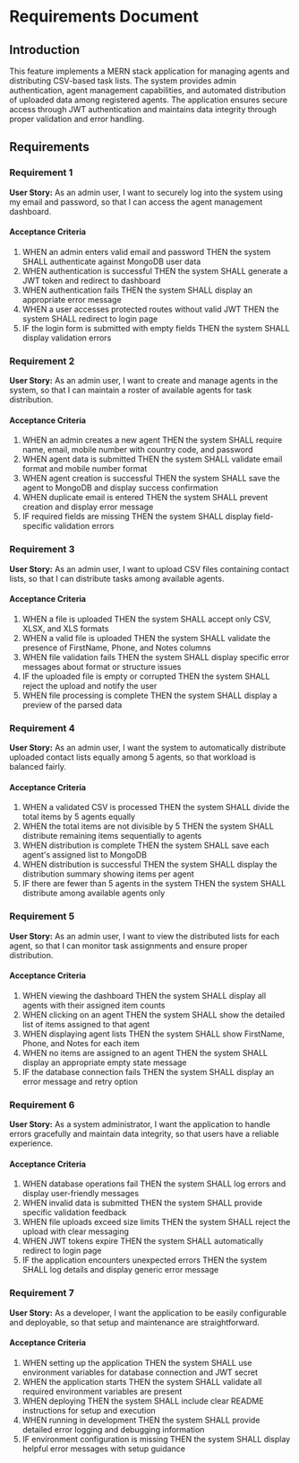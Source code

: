 # Requirements Document

## Introduction

This feature implements a MERN stack application for managing agents and distributing CSV-based task lists. The system provides admin authentication, agent management capabilities, and automated distribution of uploaded data among registered agents. The application ensures secure access through JWT authentication and maintains data integrity through proper validation and error handling.

## Requirements

### Requirement 1

**User Story:** As an admin user, I want to securely log into the system using my email and password, so that I can access the agent management dashboard.

#### Acceptance Criteria

1. WHEN an admin enters valid email and password THEN the system SHALL authenticate against MongoDB user data
2. WHEN authentication is successful THEN the system SHALL generate a JWT token and redirect to dashboard
3. WHEN authentication fails THEN the system SHALL display an appropriate error message
4. WHEN a user accesses protected routes without valid JWT THEN the system SHALL redirect to login page
5. IF the login form is submitted with empty fields THEN the system SHALL display validation errors

### Requirement 2

**User Story:** As an admin user, I want to create and manage agents in the system, so that I can maintain a roster of available agents for task distribution.

#### Acceptance Criteria

1. WHEN an admin creates a new agent THEN the system SHALL require name, email, mobile number with country code, and password
2. WHEN agent data is submitted THEN the system SHALL validate email format and mobile number format
3. WHEN agent creation is successful THEN the system SHALL save the agent to MongoDB and display success confirmation
4. WHEN duplicate email is entered THEN the system SHALL prevent creation and display error message
5. IF required fields are missing THEN the system SHALL display field-specific validation errors

### Requirement 3

**User Story:** As an admin user, I want to upload CSV files containing contact lists, so that I can distribute tasks among available agents.

#### Acceptance Criteria

1. WHEN a file is uploaded THEN the system SHALL accept only CSV, XLSX, and XLS formats
2. WHEN a valid file is uploaded THEN the system SHALL validate the presence of FirstName, Phone, and Notes columns
3. WHEN file validation fails THEN the system SHALL display specific error messages about format or structure issues
4. IF the uploaded file is empty or corrupted THEN the system SHALL reject the upload and notify the user
5. WHEN file processing is complete THEN the system SHALL display a preview of the parsed data

### Requirement 4

**User Story:** As an admin user, I want the system to automatically distribute uploaded contact lists equally among 5 agents, so that workload is balanced fairly.

#### Acceptance Criteria

1. WHEN a validated CSV is processed THEN the system SHALL divide the total items by 5 agents equally
2. WHEN the total items are not divisible by 5 THEN the system SHALL distribute remaining items sequentially to agents
3. WHEN distribution is complete THEN the system SHALL save each agent's assigned list to MongoDB
4. WHEN distribution is successful THEN the system SHALL display the distribution summary showing items per agent
5. IF there are fewer than 5 agents in the system THEN the system SHALL distribute among available agents only

### Requirement 5

**User Story:** As an admin user, I want to view the distributed lists for each agent, so that I can monitor task assignments and ensure proper distribution.

#### Acceptance Criteria

1. WHEN viewing the dashboard THEN the system SHALL display all agents with their assigned item counts
2. WHEN clicking on an agent THEN the system SHALL show the detailed list of items assigned to that agent
3. WHEN displaying agent lists THEN the system SHALL show FirstName, Phone, and Notes for each item
4. WHEN no items are assigned to an agent THEN the system SHALL display an appropriate empty state message
5. IF the database connection fails THEN the system SHALL display an error message and retry option

### Requirement 6

**User Story:** As a system administrator, I want the application to handle errors gracefully and maintain data integrity, so that users have a reliable experience.

#### Acceptance Criteria

1. WHEN database operations fail THEN the system SHALL log errors and display user-friendly messages
2. WHEN invalid data is submitted THEN the system SHALL provide specific validation feedback
3. WHEN file uploads exceed size limits THEN the system SHALL reject the upload with clear messaging
4. WHEN JWT tokens expire THEN the system SHALL automatically redirect to login page
5. IF the application encounters unexpected errors THEN the system SHALL log details and display generic error message

### Requirement 7

**User Story:** As a developer, I want the application to be easily configurable and deployable, so that setup and maintenance are straightforward.

#### Acceptance Criteria

1. WHEN setting up the application THEN the system SHALL use environment variables for database connection and JWT secret
2. WHEN the application starts THEN the system SHALL validate all required environment variables are present
3. WHEN deploying THEN the system SHALL include clear README instructions for setup and execution
4. WHEN running in development THEN the system SHALL provide detailed error logging and debugging information
5. IF environment configuration is missing THEN the system SHALL display helpful error messages with setup guidance